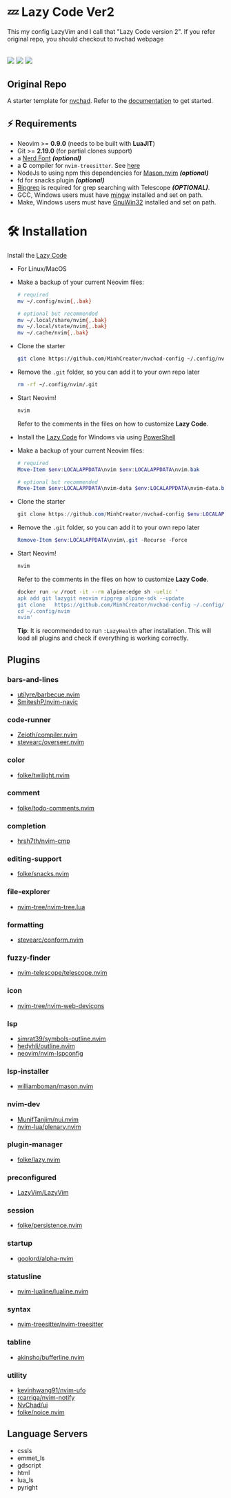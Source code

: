 # 💤 Lazy Code Ver2
This my config LazyVim and I call that "Lazy Code version 2". If you refer original repo, you should checkout to nvchad webpage

<a href="https://dotfyle.com/MinhCreator/nvchad-config"><img src="https://dotfyle.com/MinhCreator/nvchad-config/badges/plugins?style=flat" /></a>
<a href="https://dotfyle.com/MinhCreator/nvchad-config"><img src="https://dotfyle.com/MinhCreator/nvchad-config/badges/leaderkey?style=flat" /></a>
<a href="https://dotfyle.com/MinhCreator/nvchad-config"><img src="https://dotfyle.com/MinhCreator/nvchad-config/badges/plugin-manager?style=flat" /></a>
---

## Original Repo
A starter template for [nvchad](https://nvchad.com/).
Refer to the [documentation](https://nvchad.com/docs/quickstart/install) to get started.

## ⚡️ Requirements

- Neovim >= **0.9.0** (needs to be built with **LuaJIT**)
- Git >= **2.19.0** (for partial clones support)
- a [Nerd Font](https://www.nerdfonts.com/) **_(optional)_**
- a **C** compiler for `nvim-treesitter`. See [here](https://github.com/nvim-treesitter/nvim-treesitter#requirements)
- NodeJs to using npm this dependencies for [Mason.nvim](https://github.com/williamboman/mason.nvim) **_(optional)_**
- fd for snacks plugin **_(optional)_**
- [Ripgrep](https://github.com/BurntSushi/ripgrep) is required for grep searching with Telescope **_(OPTIONAL)_**.
- GCC, Windows users must have [mingw](http://mingw-w64.org/downloads) installed and set on path.
- Make, Windows users must have [GnuWin32](https://sourceforge.net/projects/gnuwin32) installed and set on path.
# 🛠️ Installation

Install the [Lazy Code](https://github.com/MinhCreator/nvchad-config)

- For Linux/MacOS
- Make a backup of your current Neovim files:

  ```sh
  # required
  mv ~/.config/nvim{,.bak}

  # optional but recommended
  mv ~/.local/share/nvim{,.bak}
  mv ~/.local/state/nvim{,.bak}
  mv ~/.cache/nvim{,.bak}
  ```

- Clone the starter

  ```sh
  git clone https://github.com/MinhCreator/nvchad-config ~/.config/nvim
  ```

- Remove the `.git` folder, so you can add it to your own repo later

  ```sh
  rm -rf ~/.config/nvim/.git
  ```

- Start Neovim!

  ```sh
  nvim
  ```

  Refer to the comments in the files on how to customize **Lazy Code**.


-
	Install the [Lazy Code](https://github.com/MinhCreator/nvchad-config)  for Windows via using [PowerShell](https://github.com/PowerShell/PowerShell)

- Make a backup of your current Neovim files:

  ```powershell
  # required
  Move-Item $env:LOCALAPPDATA\nvim $env:LOCALAPPDATA\nvim.bak

  # optional but recommended
  Move-Item $env:LOCALAPPDATA\nvim-data $env:LOCALAPPDATA\nvim-data.bak
  ```

- Clone the starter

  ```powershell
  git clone https://github.com/MinhCreator/nvchad-config $env:LOCALAPPDATA\nvim
  ```

- Remove the `.git` folder, so you can add it to your own repo later

  ```powershell
  Remove-Item $env:LOCALAPPDATA\nvim\.git -Recurse -Force
  ```

- Start Neovim!

  ```powershell
  nvim
  ```

  Refer to the comments in the files on how to customize **Lazy Code**.





	```sh
	docker run -w /root -it --rm alpine:edge sh -uelic '
	apk add git lazygit neovim ripgrep alpine-sdk --update
    git clone	https://github.com/MinhCreator/nvchad-config ~/.config/nvim
    cd ~/.config/nvim
	nvim'

	```	
	**Tip**:
		It is recommended to run `:LazyHealth` after installation.
		This will load all plugins and check if everything is working correctly.
## Plugins

### bars-and-lines

+ [utilyre/barbecue.nvim](https://dotfyle.com/plugins/utilyre/barbecue.nvim)
+ [SmiteshP/nvim-navic](https://dotfyle.com/plugins/SmiteshP/nvim-navic)
### code-runner

+ [Zeioth/compiler.nvim](https://dotfyle.com/plugins/Zeioth/compiler.nvim)
+ [stevearc/overseer.nvim](https://dotfyle.com/plugins/stevearc/overseer.nvim)
### color

+ [folke/twilight.nvim](https://dotfyle.com/plugins/folke/twilight.nvim)
### comment

+ [folke/todo-comments.nvim](https://dotfyle.com/plugins/folke/todo-comments.nvim)
### completion

+ [hrsh7th/nvim-cmp](https://dotfyle.com/plugins/hrsh7th/nvim-cmp)
### editing-support

+ [folke/snacks.nvim](https://dotfyle.com/plugins/folke/snacks.nvim)
### file-explorer

+ [nvim-tree/nvim-tree.lua](https://dotfyle.com/plugins/nvim-tree/nvim-tree.lua)
### formatting

+ [stevearc/conform.nvim](https://dotfyle.com/plugins/stevearc/conform.nvim)
### fuzzy-finder

+ [nvim-telescope/telescope.nvim](https://dotfyle.com/plugins/nvim-telescope/telescope.nvim)
### icon

+ [nvim-tree/nvim-web-devicons](https://dotfyle.com/plugins/nvim-tree/nvim-web-devicons)
### lsp

+ [simrat39/symbols-outline.nvim](https://dotfyle.com/plugins/simrat39/symbols-outline.nvim)
+ [hedyhli/outline.nvim](https://dotfyle.com/plugins/hedyhli/outline.nvim)
+ [neovim/nvim-lspconfig](https://dotfyle.com/plugins/neovim/nvim-lspconfig)
### lsp-installer

+ [williamboman/mason.nvim](https://dotfyle.com/plugins/williamboman/mason.nvim)
### nvim-dev

+ [MunifTanjim/nui.nvim](https://dotfyle.com/plugins/MunifTanjim/nui.nvim)
+ [nvim-lua/plenary.nvim](https://dotfyle.com/plugins/nvim-lua/plenary.nvim)
### plugin-manager

+ [folke/lazy.nvim](https://dotfyle.com/plugins/folke/lazy.nvim)
### preconfigured

+ [LazyVim/LazyVim](https://dotfyle.com/plugins/LazyVim/LazyVim)
### session

+ [folke/persistence.nvim](https://dotfyle.com/plugins/folke/persistence.nvim)
### startup

+ [goolord/alpha-nvim](https://dotfyle.com/plugins/goolord/alpha-nvim)
### statusline

+ [nvim-lualine/lualine.nvim](https://dotfyle.com/plugins/nvim-lualine/lualine.nvim)
### syntax

+ [nvim-treesitter/nvim-treesitter](https://dotfyle.com/plugins/nvim-treesitter/nvim-treesitter)
### tabline

+ [akinsho/bufferline.nvim](https://dotfyle.com/plugins/akinsho/bufferline.nvim)
### utility

+ [kevinhwang91/nvim-ufo](https://dotfyle.com/plugins/kevinhwang91/nvim-ufo)
+ [rcarriga/nvim-notify](https://dotfyle.com/plugins/rcarriga/nvim-notify)
+ [NvChad/ui](https://dotfyle.com/plugins/NvChad/ui)
+ [folke/noice.nvim](https://dotfyle.com/plugins/folke/noice.nvim)
## Language Servers

+ cssls
+ emmet_ls
+ gdscript
+ html
+ lua_ls
+ pyright
